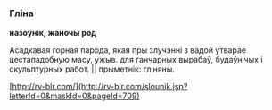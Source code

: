 ### Гліна
**назоўнік, жаночы род**

Асадкавая горная парода, якая пры злучэнні з вадой утварае цестападобную масу, ужыв. для ганчарных вырабаў, будаўнічых і скульптурных работ. || прыметнік: гліняны.

<a rel="author">[http://rv-blr.com/](http://rv-blr.com/slounik.jsp?letterId=0&maskId=0&pageId=709)</a>
